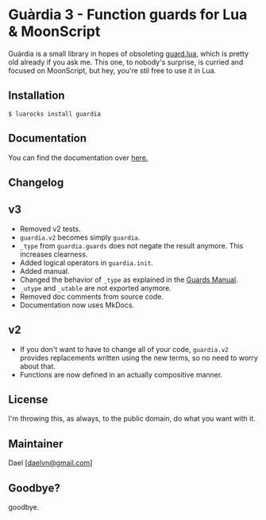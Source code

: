 # Guàrdia 3 - Function guards for Lua & MoonScript

Guàrdia is a small library in hopes of obsoleting [guard.lua](https://github.com/Yonaba/guard.lua), which is pretty old
already if you ask me. This one, to nobody's surprise, is curried and focused on MoonScript, but hey, you're stil free to use it in Lua.

## Installation

```
$ luarocks install guardia
```

## Documentation

You can find the documentation over [here.](https://git.daelvn.ga/guardia)

## Changelog

## v3

- Removed v2 tests.
- `guardia.v2` becomes simply `guardia`.
- `_type` from `guardia.guards` does not negate the result anymore. This increases clearness.
- Added logical operators in `guardia.init`.
- Added manual.
- Changed the behavior of `_type` as explained in the [Guards Manual](https://git.daelvn.ga/guardia/manual/guards/).
- `_utype` and `_utable` are not exported anymore.
- Removed doc comments from source code.
- Documentation now uses MkDocs.

## v2

- If you don't want to have to change all of your code, `guardia.v2` provides replacements written using the new terms, so no need to worry about that.
- Functions are now defined in an actually compositive manner.

## License

I'm throwing this, as always, to the public domain, do what you want with it.

## Maintainer

Dael [daelvn@gmail.com]

## Goodbye?

goodbye.
